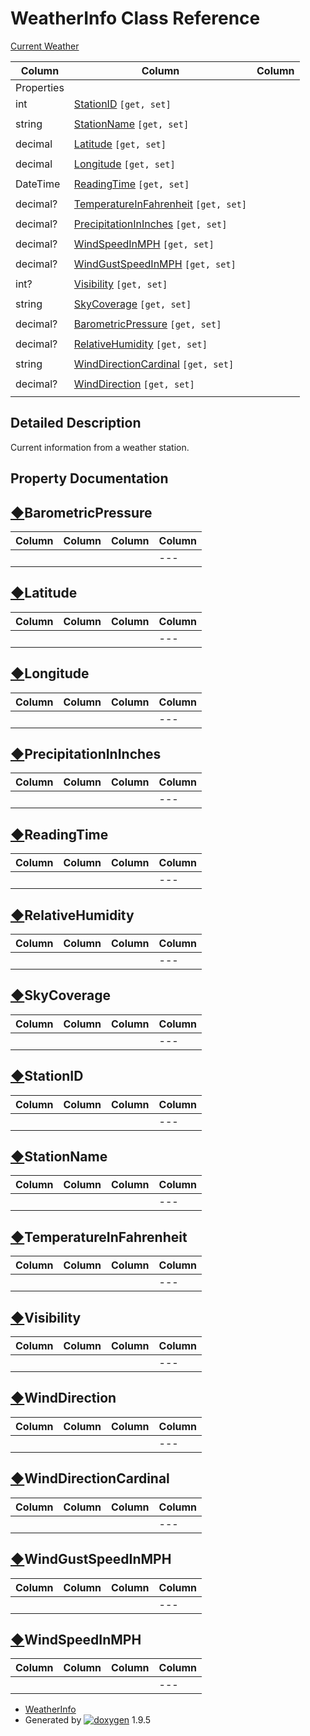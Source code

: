# WeatherInfo Class Reference

[Current Weather](group___weather.html)

| Column | Column | Column |
| --- | --- | --- |
 | Properties |  | 
 | int | [StationID](class_weather_info.html#a15ab38c8d8e5a891fe11f58206bbd497) `[get, set]` | 
 |  |  | 
 | string | [StationName](class_weather_info.html#a7868a8a8049684ea0037744fb99fb687) `[get, set]` | 
 |  |  | 
 | decimal | [Latitude](class_weather_info.html#a83f9dbeca437c41c86eaee79a6ce4214) `[get, set]` | 
 |  |  | 
 | decimal | [Longitude](class_weather_info.html#aa4d2066c1fd86a4076f9fcf9a1e4335d) `[get, set]` | 
 |  |  | 
 | DateTime | [ReadingTime](class_weather_info.html#a08be71b0efe78db940a2878850eeafc4) `[get, set]` | 
 |  |  | 
 | decimal? | [TemperatureInFahrenheit](class_weather_info.html#a89f8692601dc0f483f0cba876d6880a3) `[get, set]` | 
 |  |  | 
 | decimal? | [PrecipitationInInches](class_weather_info.html#a86ac889ac85b6357faf613ba43394fa3) `[get, set]` | 
 |  |  | 
 | decimal? | [WindSpeedInMPH](class_weather_info.html#a233a5da688fc335b0f179fbcc3af43e5) `[get, set]` | 
 |  |  | 
 | decimal? | [WindGustSpeedInMPH](class_weather_info.html#a9c724a02a656eec3f40c6b21c4346f2c) `[get, set]` | 
 |  |  | 
 | int? | [Visibility](class_weather_info.html#a5ef4b739fbeadc86f822cc4d1a783781) `[get, set]` | 
 |  |  | 
 | string | [SkyCoverage](class_weather_info.html#adfd231c057f8623c5a385ae4db06ccdb) `[get, set]` | 
 |  |  | 
 | decimal? | [BarometricPressure](class_weather_info.html#a2ac8527381212c17ddc91ff31855d4ba) `[get, set]` | 
 |  |  | 
 | decimal? | [RelativeHumidity](class_weather_info.html#ac3f283a35941940b1c14bd4071ea91ce) `[get, set]` | 
 |  |  | 
 | string | [WindDirectionCardinal](class_weather_info.html#a9867850d90d2e143b1971834bf3aa991) `[get, set]` | 
 |  |  | 
 | decimal? | [WindDirection](class_weather_info.html#af6349055eba52dd8a721cd8a58e6cf95) `[get, set]` | 
 |  |  | 


## Detailed Description

Current information from a weather station.

## Property Documentation

## [◆](#a2ac8527381212c17ddc91ff31855d4ba)BarometricPressure

| Column | Column | Column | Column |
| --- | --- | --- | --- |
 |  |  |  | --- |  | decimal? WeatherInfo.BarometricPressure |  | getset | 


## [◆](#a83f9dbeca437c41c86eaee79a6ce4214)Latitude

| Column | Column | Column | Column |
| --- | --- | --- | --- |
 |  |  |  | --- |  | decimal WeatherInfo.Latitude |  | getset | 


## [◆](#aa4d2066c1fd86a4076f9fcf9a1e4335d)Longitude

| Column | Column | Column | Column |
| --- | --- | --- | --- |
 |  |  |  | --- |  | decimal WeatherInfo.Longitude |  | getset | 


## [◆](#a86ac889ac85b6357faf613ba43394fa3)PrecipitationInInches

| Column | Column | Column | Column |
| --- | --- | --- | --- |
 |  |  |  | --- |  | decimal? WeatherInfo.PrecipitationInInches |  | getset | 


## [◆](#a08be71b0efe78db940a2878850eeafc4)ReadingTime

| Column | Column | Column | Column |
| --- | --- | --- | --- |
 |  |  |  | --- |  | DateTime WeatherInfo.ReadingTime |  | getset | 


## [◆](#ac3f283a35941940b1c14bd4071ea91ce)RelativeHumidity

| Column | Column | Column | Column |
| --- | --- | --- | --- |
 |  |  |  | --- |  | decimal? WeatherInfo.RelativeHumidity |  | getset | 


## [◆](#adfd231c057f8623c5a385ae4db06ccdb)SkyCoverage

| Column | Column | Column | Column |
| --- | --- | --- | --- |
 |  |  |  | --- |  | string WeatherInfo.SkyCoverage |  | getset | 


## [◆](#a15ab38c8d8e5a891fe11f58206bbd497)StationID

| Column | Column | Column | Column |
| --- | --- | --- | --- |
 |  |  |  | --- |  | int WeatherInfo.StationID |  | getset | 


## [◆](#a7868a8a8049684ea0037744fb99fb687)StationName

| Column | Column | Column | Column |
| --- | --- | --- | --- |
 |  |  |  | --- |  | string WeatherInfo.StationName |  | getset | 


## [◆](#a89f8692601dc0f483f0cba876d6880a3)TemperatureInFahrenheit

| Column | Column | Column | Column |
| --- | --- | --- | --- |
 |  |  |  | --- |  | decimal? WeatherInfo.TemperatureInFahrenheit |  | getset | 


## [◆](#a5ef4b739fbeadc86f822cc4d1a783781)Visibility

| Column | Column | Column | Column |
| --- | --- | --- | --- |
 |  |  |  | --- |  | int? WeatherInfo.Visibility |  | getset | 


## [◆](#af6349055eba52dd8a721cd8a58e6cf95)WindDirection

| Column | Column | Column | Column |
| --- | --- | --- | --- |
 |  |  |  | --- |  | decimal? WeatherInfo.WindDirection |  | getset | 


## [◆](#a9867850d90d2e143b1971834bf3aa991)WindDirectionCardinal

| Column | Column | Column | Column |
| --- | --- | --- | --- |
 |  |  |  | --- |  | string WeatherInfo.WindDirectionCardinal |  | getset | 


## [◆](#a9c724a02a656eec3f40c6b21c4346f2c)WindGustSpeedInMPH

| Column | Column | Column | Column |
| --- | --- | --- | --- |
 |  |  |  | --- |  | decimal? WeatherInfo.WindGustSpeedInMPH |  | getset | 


## [◆](#a233a5da688fc335b0f179fbcc3af43e5)WindSpeedInMPH

| Column | Column | Column | Column |
| --- | --- | --- | --- |
 |  |  |  | --- |  | decimal? WeatherInfo.WindSpeedInMPH |  | getset | 


* [WeatherInfo](class_weather_info.html)
* Generated by [![doxygen](doxygen.svg)](https://www.doxygen.org/index.html) 1.9.5
